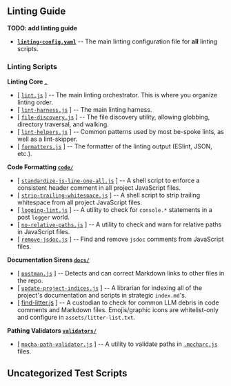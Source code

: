 ## Linting Guide

**TODO: add linting guide**

- [**`linting-config.yaml`**](linting-config.yaml)
  -- The main linting configuration file for **all** linting scripts.

### Linting Scripts

**Linting Core [`.`](index.md)**

- [ [`lint.js`](lint.js) ]
  -- The main linting orchestrator. This is where you organize linting order.
- [ [`lint-harness.js`](lint-harness.js) ]
  -- The main linting harness.
- [ [`file-discovery.js`](lib/file-discovery.js) ]
  -- The file discovery utility, allowing globbing, directory traversal, and walking.
- [ [`lint-helpers.js`](lib/lint-helpers.js) ]
  -- Common patterns used by most be-spoke lints, as well as a lint-skipper.
- [ [`formatters.js`](lib/formatters.js) ]
  -- The formatter of the linting output (ESlint, JSON, etc.).

**Code Formatting [`code/`](code/)**

- [ [`standardize-js-line-one-all.js`](code/standardize-js-line-one-all.js) ]
  -- A shell script to enforce a consistent header comment in all project JavaScript files.
- [ [`strip-trailing-whitespace.js`](code/strip-trailing-whitespace.js) ]
  -- A shell script to strip trailing whitespace from all project JavaScript files.   
- [ [`logging-lint.js`](code/logging-lint.js) ]
  -- A utility to check for `console.*` statements in a post `logger` world.     
- [ [`no-relative-paths.js`](code/no-relative-paths.js) ]
  -- A utility to check and warn for relative paths in JavaScript files.
- [ [`remove-jsdoc.js`](code/remove-jsdoc.js) ] 
  -- Find and remove `jsdoc` comments from JavaScript files. 

**Documentation Sirens [`docs/`](docs/)**

- [ [`postman.js`](docs/postman.js) ]
  -- Detects and can correct Markdown links to other files in the repo.
- [ [`update-project-indices.js`](docs/update-project-indices.js) ]
  -- A librarian for indexing all of the project's documentation and scripts in strategic `index.md`'s.
- [ [find-litter.js](docs/find-litter.js) ]
  -- A custodian to check for common LLM debris in code comments and Markdown files.
     Emojis/graphic icons are whitelist-only and configure in `assets/litter-list.txt`.

**Pathing Validators [`validators/`](validators/)**

- [ [`mocha-path-validator.js`](validators/mocha-path-validator.js) ]
  -- A utility to validate paths in [`.mocharc.js`](../../.mocharc.js) files.

## Uncategorized Test Scripts

<!-- uncategorized-start -->
<!-- uncategorized-end -->
